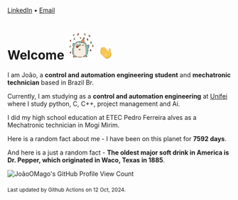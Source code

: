 [LinkedIn](https://www.linkedin.com/in/joão-pedro-gozzoli-b95641301/) &bull;
[Email](joaopedrogozzoli@gmail.com)

# Welcome <img src="happy.gif" height="64px" /> <img src="wave.gif" height="32px" />

I am João, a  **control and automation engineering student** and **mechatronic technician** based in Brazil Br.

Currently, I am studying as a **control and automation engineering** at [Unifei](https://unifei.edu.br) where I study python, C, C++, project management and Ai.

I did my high school education at ETEC Pedro Ferreira alves as a Mechatronic technician in Mogi Mirim.

Here is a random fact about me - I have been on this planet for **7592 days**.

And here is a just a random fact -  **The oldest major soft drink in America is Dr. Pepper, which originated in Waco, Texas in 1885**.

![JoãoOMago's GitHub Profile View Count](https://komarev.com/ghpvc/?username=JoaoOMago)

<sub>Last updated by Github Actions on 12 Oct, 2024.</sub>

